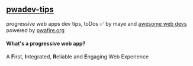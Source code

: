 ## [pwadev-tips]()

progressive web apps dev tips, toDos ✅ by maye and [awesome web devs]() powered by [pwafire.org]()

#### What's a progressive web app?

A **F**irst, **I**ntegrated, **R**eliable and **E**ngaging Web Experience
